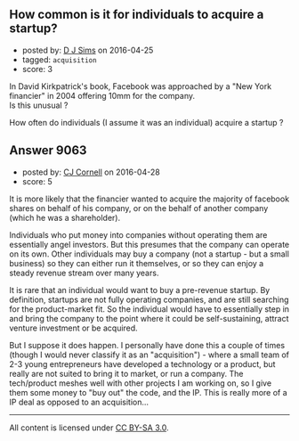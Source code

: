 ## How common is it for individuals to acquire a startup?

- posted by: [D J Sims](https://stackexchange.com/users/7242000/d-j-sims) on 2016-04-25
- tagged: `acquisition`
- score: 3

In David Kirkpatrick's book, Facebook was approached by a "New York financier" in 2004 offering 10mm for the company. <br />
Is this unusual ? 

How often do individuals (I assume it was an individual) acquire a startup ?


## Answer 9063

- posted by: [CJ Cornell](https://stackexchange.com/users/526591/cj-cornell) on 2016-04-28
- score: 5

It is more likely that the financier wanted to acquire the majority of facebook shares on behalf of his company, or on the behalf of another company (which he was a shareholder).

Individuals who put money into companies without operating them are essentially angel investors. But this presumes that the company can operate on its own. Other individuals may buy a company (not a startup - but a small business) so they can either run it themselves, or so they can enjoy a steady revenue stream over many years.

It is rare that an individual would want to buy a pre-revenue startup. By definition, startups are not fully operating companies, and are still searching for the product-market fit. So the individual would have to essentially step in and bring the company to the point where it could be self-sustaining, attract venture investment or be acquired.

But I suppose it does happen. I personally have done this a couple of times (though I would never classify it as an "acquisition") - where a small team of 2-3 young entrepreneurs have developed a technology or a product, but really are not suited to bring it to market, or run a company. The tech/product meshes well with other projects I am working on, so I give them some money to "buy out" the code, and the IP. This is really more of a IP deal as opposed to an acquisition... 




---

All content is licensed under [CC BY-SA 3.0](https://creativecommons.org/licenses/by-sa/3.0/).
